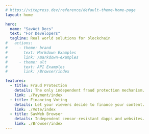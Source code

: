 ```yaml
---
# https://vitepress.dev/reference/default-theme-home-page
layout: home

hero:
  name: "SavAct Docs"
  text: "For Developers"
  tagline: Real world solutions for blockchain
#   actions:
#     - theme: brand
#       text: Markdown Examples
#       link: /markdown-examples
#     - theme: alt
#       text: API Examples
#       link: /Browser/index

features:
  - title: Fraud Protection
    details: The only independent fraud protection mechanism.
    link: ./Payment/index
  - title: Financing Voting
    details: Let your viewers decide to finance your content.
    link: ./Vote/index
  - title: SavWeb Browser
    details: Independent censor-resistant dapps and websites.
    link: ./Browser/index
---
```

